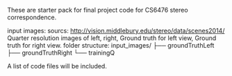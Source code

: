 These are starter pack for final project code for CS6476 stereo correspondence.

input images:
    sourcs: http://vision.middlebury.edu/stereo/data/scenes2014/
    Quarter resolution images of left, right, Ground truth for left view, Ground truth for right view.
    folder structure:
    input_images/
    ├── groundTruthLeft
    ├── groundTruthRight
    └── trainingQ
    
A list of code files will be included.
    
